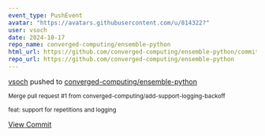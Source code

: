 ```yaml
---
event_type: PushEvent
avatar: "https://avatars.githubusercontent.com/u/814322?"
user: vsoch
date: 2024-10-17
repo_name: converged-computing/ensemble-python
html_url: https://github.com/converged-computing/ensemble-python/commit/f771e6f2d0915181270bc159edf2a9b4aa51b76a
repo_url: https://github.com/converged-computing/ensemble-python
---
```


<a href='https://github.com/vsoch' target='_blank'>vsoch</a> pushed to <a href='https://github.com/converged-computing/ensemble-python' target='_blank'>converged-computing/ensemble-python</a>

<small>Merge pull request #1 from converged-computing/add-support-logging-backoff

feat: support for repetitions and logging</small>

<a href='https://github.com/converged-computing/ensemble-python/commit/f771e6f2d0915181270bc159edf2a9b4aa51b76a' target='_blank'>View Commit</a>